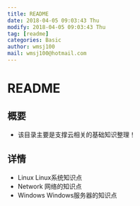 ```yaml
---
title: README
date: 2018-04-05 09:03:43 Thu
modify: 2018-04-05 09:03:43 Thu
tag: [readme]
categories: Basic
author: wmsj100
mail: wmsj100@hotmail.com
---
```


# README

## 概要
- 该目录主要是支撑云相关的基础知识整理！

## 详情
- Linux Linux系统知识点
- Network 网络的知识点
- Windows Windows服务器的知识点

